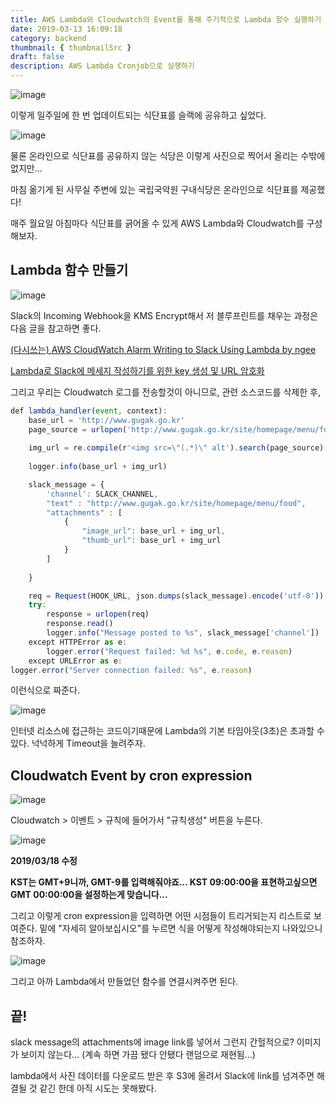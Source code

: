 ```yaml
---
title: AWS Lambda와 Cloudwatch의 Event를 통해 주기적으로 Lambda 함수 실행하기
date: 2019-03-13 16:09:18
category: backend
thumbnail: { thumbnailSrc }
draft: false
description: AWS Lambda Cronjob으로 실행하기
---
```



![image](/images/yoshi_slack.png)

이렇게 일주일에 한 번 업데이트되는 식단표를 슬랙에 공유하고 싶었다.

![image](/images/slack_menu.PNG)

물론 온라인으로 식단표를 공유하지 않는 식당은 이렇게 사진으로 찍어서 올리는 수밖에 없지만...

마침 옮기게 된 사무실 주변에 있는 국립국악원 구내식당은 온라인으로 식단표를 제공했다!

매주 월요일 아침마다 식단표를 긁어올 수 있게 AWS Lambda와 Cloudwatch를 구성해보자.

## Lambda 함수 만들기

![image](/images/slack_lambda.png)

Slack의 Incoming Webhook을 KMS Encrypt해서 저 블루프린트를 채우는 과정은 다음 글을 참고하면 좋다.

[(다시쓰는) AWS CloudWatch Alarm Writing to Slack Using Lambda by ngee](https://ngee.tistory.com/1449)

[Lambda로 Slack에 메세지 작성하기를 위한 key 생성 및 URL 암호화](https://ngee.tistory.com/1139)

그리고 우리는 Cloudwatch 로그를 전송할것이 아니므로, 관련 소스코드를 삭제한 후,

~~~javascript
def lambda_handler(event, context):
    base_url = 'http://www.gugak.go.kr'
    page_source = urlopen('http://www.gugak.go.kr/site/homepage/menu/food').read().decode('utf-8')
    
    img_url = re.compile(r'<img src=\"(.*)\" alt').search(page_source)[1]
    
    logger.info(base_url + img_url)

    slack_message = {
        'channel': SLACK_CHANNEL,
        "text" : "http://www.gugak.go.kr/site/homepage/menu/food",
        "attachments" : [
            {
                "image_url": base_url + img_url,
                "thumb_url": base_url + img_url
            }
        ]
        
    }

    req = Request(HOOK_URL, json.dumps(slack_message).encode('utf-8'))
    try:
        response = urlopen(req)
        response.read()
        logger.info("Message posted to %s", slack_message['channel'])
    except HTTPError as e:
        logger.error("Request failed: %d %s", e.code, e.reason)
    except URLError as e:
logger.error("Server connection failed: %s", e.reason)
~~~

이런식으로 짜준다.

![image](/images/slack_lambda_timeout.png)

인터넷 리소스에 접근하는 코드이기때문에 Lambda의 기본 타임아웃(3초)은 초과할 수 있다. 넉넉하게 Timeout을 늘려주자.

## Cloudwatch Event by cron expression

![image](/images/slack_cloudwatch.png)

Cloudwatch > 이벤트 > 규칙에 들어가서 "규칙생성" 버튼을 누른다.

![image](/images/slack_cloudwatch_cron.png)

**2019/03/18 수정**

**KST는 GMT+9니까, GMT-9를 입력해줘야죠... KST 09:00:00을 표현하고싶으면 GMT 00:00:00을 설정하는게 맞습니다...**

그리고 이렇게 cron expression을 입력하면 어떤 시점들이 트리거되는지 리스트로 보여준다. 밑에 "자세히 알아보십시오"를 누르면 식을 어떻게 작성해야되는지 나와있으니 참조하자.

![image](/images/slack_cloudwatch_lambda.png)

그리고 아까 Lambda에서 만들었던 함수를 연결시켜주면 된다.

## 끝!

slack message의 attachments에 image link를 넣어서 그런지 간헐적으로? 이미지가 보이지 않는다... (계속 하면 가끔 됐다 안됐다 랜덤으로 재현됨...)

lambda에서 사진 데이터를 다운로드 받은 후 S3에 올려서 Slack에 link를 넘겨주면 해결될 것 같긴 한데 아직 시도는 못해봤다.